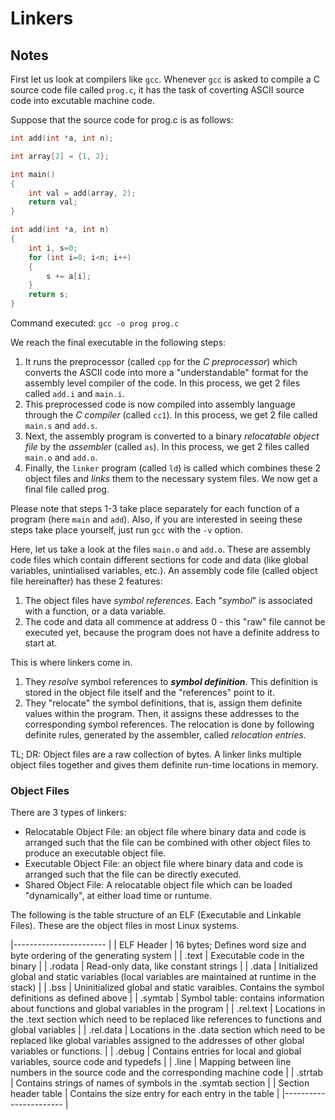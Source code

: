 # Linkers
## Notes

First let us look at compilers like `gcc`. Whenever `gcc` is asked to compile a C source code file called `prog.c`, it has the task of coverting ASCII source code into excutable machine code.

Suppose that the source code for prog.c is as follows:

```C
int add(int *a, int n);

int array[2] = {1, 2};

int main()
{
	int val = add(array, 2);
	return val;
}

int add(int *a, int n)
{
	int i, s=0;
	for (int i=0; i<n; i++)
	{
		s += a[i];
	}
	return s;
}
```

Command executed: `gcc -o prog prog.c`

We reach the final executable in the following steps:

1. It runs the preprocessor (called `cpp` for the *C preprocessor*) which converts the ASCII code into more a "understandable" format for the assembly level compiler of the code. In this process, we get 2 files called `add.i` and `main.i`.
2. This preprocessed code is now compiled into assembly language through the *C compiler* (called `cc1`). In this process, we get 2 file called `main.s` and `add.s`.
3. Next, the assembly program is converted to a binary *relocatable object file* by the *assembler* (called `as`). In this process, we get 2 files called `main.o` and `add.o`.
4. Finally, the `linker` program (called `ld`) is called which combines these 2 object files and *links* them to the necessary system files. We now get a final file called prog.

Please note that steps 1-3 take place separately for each function of a program (here `main` and `add`). Also, if you are interested in seeing these steps take place yourself, just run `gcc` with the `-v` option.

Here, let us take a look at the files `main.o` and `add.o`. These are assembly code files which contain different sections for code and data (like global variables, unintialised variables, etc.). An assembly code file (called object file hereinafter) has these 2 features:

1. The object files have *symbol references*. Each "*symbol*" is associated with a function, or a data variable.
2. The code and data all commence at address 0 - this "raw" file cannot be executed yet, because the program does not have a definite address to start at.

This is where linkers come in.

1. They *resolve* symbol references to **_symbol definition_**. This definition is stored in the object file itself and the "references" point to it.
2. They "relocate" the symbol definitions, that is, assign them definite values within the program. Then, it assigns these addresses to the corresponding symbol references. The relocation is done by following definite rules, generated by the assembler, called *relocation entries*.

TL; DR:
Object files are a raw collection of bytes. A linker links multiple object files together and gives them definite run-time locations in memory.

### Object Files
There are 3 types of linkers:
+ Relocatable Object File: an object file where binary data and code is arranged such that the file can be combined with other object files to produce an executable object file.
+ Executable Object File: an object file where binary data and code is arranged such that the file can be directly executed.
+ Shared Object File: A relocatable object file which can be loaded "dynamically", at either load time or runtume.

The following is the table structure of an ELF (Executable and Linkable Files). These are the object files in most Linux systems.

|-----------------------																			|
| ELF Header 		| 16 bytes; Defines word size and byte ordering of the generating system										|
| .text       		| Executable code in the binary																|
| .rodata     		| Read-only data, like constant strings															|
| .data       		| Initialized global and static variables (local variables are maintained at runtime in the stack)							|
| .bss        		| Uninitialized global and static varaibles. Contains the symbol definitions as defined above								|
| .symtab     		| Symbol table: contains information about functions and global variables in the program								|
| .rel.text   		| Locations in the .text section which need to be replaced like references to functions and global variables						|
| .rel.data   		| Locations in the .data section which need to be replaced like global variables assigned to the addresses of other global variables or functions.	|
| .debug      		| Contains entries for local and global variables, source code and typedefs										|
| .line       		| Mapping between line numbers in the source code and the corresponding machine code									|
| .strtab     		| Contains strings of names of symbols in the .symtab section												|
| Section header table	| Contains the size entry for each entry in the table													|
|-----------------------																			|
